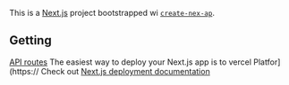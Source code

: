 This is a [Next.js](https://nextjs.org) project bootstrapped wi [`create-nex-ap`](https://nextjs.org/docs/pages/api-reference/create-next-app).
## Getting
[API routes](https://nextjs.org/docs/pages/building-your-pplication/routng/aproutes)
The easiest way to deploy your Next.js app is to vercel Platfor](https://
Check out [Next.js deployment documentation](https://nextjs.org/docs/pages/building-your-application/deployin) 
